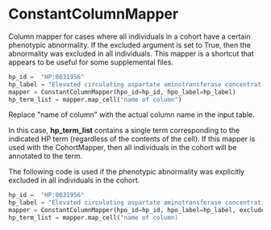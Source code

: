 # ConstantColumnMapper


Column mapper for cases where all individuals in a cohort have a certain phenotypic abnormality. If the excluded argument is set to True,
then the abnormality was excluded in all individuals. This mapper is a shortcut that appears to be useful for some supplemental files.



```python title="ConstantColumnMapper constructor"
hp_id =  "HP:0031956"
hp_label = "Elevated circulating aspartate aminotransferase concentration"
mapper = ConstantColumnMapper(hpo_id=hp_id, hpo_label=hp_label)
hp_term_list = mapper.map_cell("name of column")
```


Replace "name of column" with the actual column name in the input table.

In this case, **hp_term_list** contains a single term corresponding to the indicated HP term (regardless of the contents of the cell). If this 
mapper is used with the CohortMapper, then all individuals in the cohort will be annotated to the term.

The following code is used if the phenotypic abnormality was explicitly excluded in all individuals in the cohort.


```python title="ConstantColumnMapper constructor"
hp_id =  "HP:0031956"
hp_label = "Elevated circulating aspartate aminotransferase concentration"
mapper = ConstantColumnMapper(hpo_id=hp_id, hpo_label=hp_label, excluded=True)
hp_term_list = mapper.map_cell("name of column)
```
